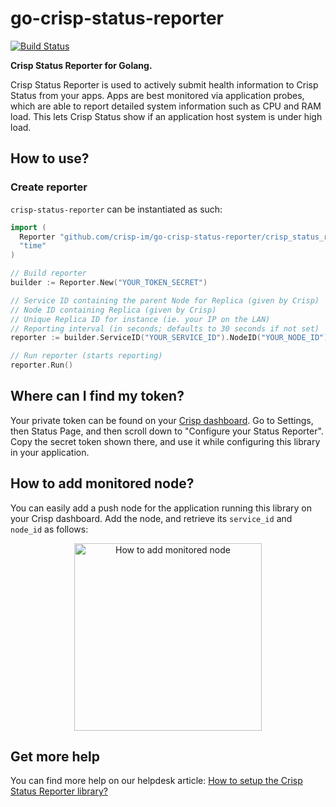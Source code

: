 # go-crisp-status-reporter

[![Build Status](https://img.shields.io/travis/crisp-im/go-crisp-status-reporter/master.svg)](https://travis-ci.org/crisp-im/go-crisp-status-reporter)

**Crisp Status Reporter for Golang.**

Crisp Status Reporter is used to actively submit health information to Crisp Status from your apps. Apps are best monitored via application probes, which are able to report detailed system information such as CPU and RAM load. This lets Crisp Status show if an application host system is under high load.

## How to use?

### Create reporter

`crisp-status-reporter` can be instantiated as such:

```go
import (
  Reporter "github.com/crisp-im/go-crisp-status-reporter/crisp_status_reporter"
  "time"
)

// Build reporter
builder := Reporter.New("YOUR_TOKEN_SECRET")

// Service ID containing the parent Node for Replica (given by Crisp)
// Node ID containing Replica (given by Crisp)
// Unique Replica ID for instance (ie. your IP on the LAN)
// Reporting interval (in seconds; defaults to 30 seconds if not set)
reporter := builder.ServiceID("YOUR_SERVICE_ID").NodeID("YOUR_NODE_ID").ReplicaID("192.168.1.10").Interval(time.Duration(30 * time.Second)).Build()

// Run reporter (starts reporting)
reporter.Run()
```

## Where can I find my token?

Your private token can be found on your [Crisp dashboard](https://app.crisp.chat/). Go to Settings, then Status Page, and then scroll down to "Configure your Status Reporter". Copy the secret token shown there, and use it while configuring this library in your application.

## How to add monitored node?

You can easily add a push node for the application running this library on your Crisp dashboard. Add the node, and retrieve its `service_id` and `node_id` as follows:

<p align="center">
  <img height="300" src="https://crisp-im.github.io/go-crisp-status-reporter/images/setup.gif" alt="How to add monitored node">
</p>

## Get more help

You can find more help on our helpdesk article: [How to setup the Crisp Status Reporter library?](https://help.crisp.chat/en/article/how-to-setup-the-crisp-status-reporter-library-1koqk09/)

